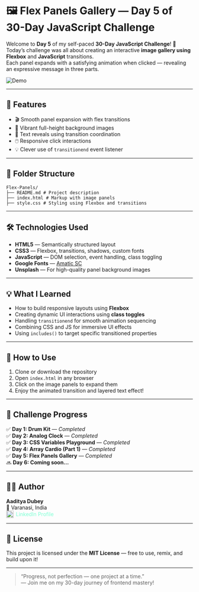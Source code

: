 # 🖼️ Flex Panels Gallery — Day 5 of 30-Day JavaScript Challenge

Welcome to **Day 5** of my self-paced **30-Day JavaScript Challenge**! 🚀  
Today’s challenge was all about creating an interactive **image gallery using Flexbox** and **JavaScript** transitions.  
Each panel expands with a satisfying animation when clicked — revealing an expressive message in three parts.

![Demo](https://github.com/aaditya-dubey09/daily-dev-journal/blob/main/05-Flex%20Panel%20Gallery/assets/demo.gif?raw=true)

---

## 🌟 Features

- 🎬 Smooth panel expansion with flex transitions
- 🎨 Vibrant full-height background images
- 🧠 Text reveals using transition coordination
- 🖱️ Responsive click interactions
- 💡 Clever use of `transitionend` event listener

---

## 📂 Folder Structure

```
Flex-Panels/
├── README.md # Project description
├── index.html # Markup with image panels
├── style.css # Styling using Flexbox and transitions
```

---

## 🛠️ Technologies Used

- **HTML5** — Semantically structured layout
- **CSS3** — Flexbox, transitions, shadows, custom fonts
- **JavaScript** — DOM selection, event handling, class toggling
- **Google Fonts** — [Amatic SC](https://fonts.google.com/specimen/Amatic+SC)
- **Unsplash** — For high-quality panel background images

---

## 💡 What I Learned

- How to build responsive layouts using **Flexbox**
- Creating dynamic UI interactions using **class toggles**
- Handling `transitionend` for smooth animation sequencing
- Combining CSS and JS for immersive UI effects
- Using `includes()` to target specific transitioned properties

---

## 🎯 How to Use

1. Clone or download the repository
2. Open `index.html` in any browser
3. Click on the image panels to expand them
4. Enjoy the animated transition and layered text effect!

---

## 📅 Challenge Progress

✅ **Day 1: Drum Kit** — _Completed_  
✅ **Day 2: Analog Clock** — _Completed_  
✅ **Day 3: CSS Variables Playground** — _Completed_  
✅ **Day 4: Array Cardio (Part 1)** — _Completed_  
✅ **Day 5: Flex Panels Gallery** — _Completed_  
🔜 **Day 6: Coming soon…**

---

## 🧑‍💻 Author

**Aaditya Dubey**  
📍 Varanasi, India  
<a href="https://linkedin.com/in/aadityadubey" target="_blank" style="display: inline-flex; align-items: center; gap: 6px; text-decoration: none; color: inherit; color: aquamarine;">
  <img src="https://img.icons8.com/?size=100&id=13930&format=png&color=000000" alt="LinkedIn Icon" style="width: 20px; height: 20px;" />
  LinkedIn Profile
</a>

---

## 📜 License

This project is licensed under the **MIT License** — free to use, remix, and build upon it!

---

> “Progress, not perfection — one project at a time.”  
> — Join me on my 30-day journey of frontend mastery!